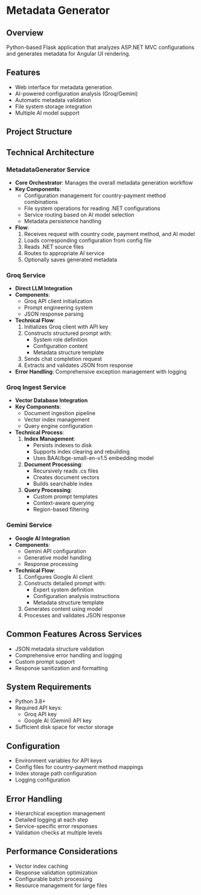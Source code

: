 # Metadata Generator

## Overview
Python-based Flask application that analyzes ASP.NET MVC configurations and generates metadata for Angular UI rendering.
## Features
- Web interface for metadata generation
- AI-powered configuration analysis (Groq/Gemini)
- Automatic metadata validation
- File system storage integration
- Multiple AI model support

## Project Structure

## Technical Architecture

### MetadataGenerator Service
- **Core Orchestrator**: Manages the overall metadata generation workflow
- **Key Components**:
  - Configuration management for country-payment method combinations
  - File system operations for reading .NET configurations
  - Service routing based on AI model selection
  - Metadata persistence handling
- **Flow**:
  1. Receives request with country code, payment method, and AI model
  2. Loads corresponding configuration from config file
  3. Reads .NET source files
  4. Routes to appropriate AI service
  5. Optionally saves generated metadata

### Groq Service
- **Direct LLM Integration**
- **Components**:
  - Groq API client initialization
  - Prompt engineering system
  - JSON response parsing
- **Technical Flow**:
  1. Initializes Groq client with API key
  2. Constructs structured prompt with:
     - System role definition
     - Configuration content
     - Metadata structure template
  3. Sends chat completion request
  4. Extracts and validates JSON from response
- **Error Handling**: Comprehensive exception management with logging

### Groq Ingest Service
- **Vector Database Integration**
- **Key Components**:
  - Document ingestion pipeline
  - Vector index management
  - Query engine configuration
- **Technical Process**:
  1. **Index Management**:
     - Persists indexes to disk
     - Supports index clearing and rebuilding
     - Uses BAAI/bge-small-en-v1.5 embedding model
  2. **Document Processing**:
     - Recursively reads .cs files
     - Creates document vectors
     - Builds searchable index
  3. **Query Processing**:
     - Custom prompt templates
     - Context-aware querying
     - Region-based filtering

### Gemini Service
- **Google AI Integration**
- **Components**:
  - Gemini API configuration
  - Generative model handling
  - Response processing
- **Technical Flow**:
  1. Configures Google AI client
  2. Constructs detailed prompt with:
     - Expert system definition
     - Configuration analysis instructions
     - Metadata structure template
  3. Generates content using model
  4. Processes and validates JSON response

## Common Features Across Services
- JSON metadata structure validation
- Comprehensive error handling and logging
- Custom prompt support
- Response sanitization and formatting

## System Requirements
- Python 3.8+
- Required API keys:
  - Groq API key
  - Google AI (Gemini) API key
- Sufficient disk space for vector storage

## Configuration
- Environment variables for API keys
- Config files for country-payment method mappings
- Index storage path configuration
- Logging configuration

## Error Handling
- Hierarchical exception management
- Detailed logging at each step
- Service-specific error responses
- Validation checks at multiple levels

## Performance Considerations
- Vector index caching
- Response validation optimization
- Configurable batch processing
- Resource management for large files
